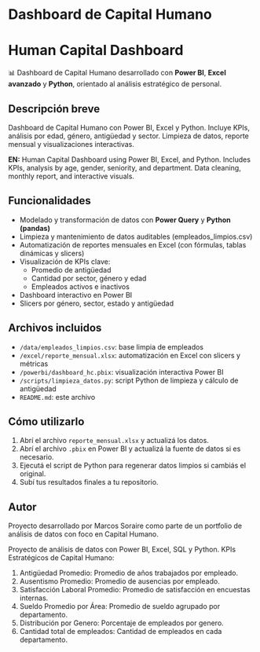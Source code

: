 # Dashboard de Capital Humano

# Human Capital Dashboard

📊 Dashboard de Capital Humano desarrollado con **Power BI**, **Excel avanzado** y **Python**, orientado al análisis estratégico de personal.

## Descripción breve

Dashboard de Capital Humano con Power BI, Excel y Python. Incluye KPIs, análisis por edad, género, antigüedad y sector. Limpieza de datos, reporte mensual y visualizaciones interactivas.

**EN:** Human Capital Dashboard using Power BI, Excel, and Python. Includes KPIs, analysis by age, gender, seniority, and department. Data cleaning, monthly report, and interactive visuals.

## Funcionalidades

- Modelado y transformación de datos con **Power Query** y **Python (pandas)**
- Limpieza y mantenimiento de datos auditables (empleados_limpios.csv)
- Automatización de reportes mensuales en Excel (con fórmulas, tablas dinámicas y slicers)
- Visualización de KPIs clave:
  - Promedio de antigüedad
  - Cantidad por sector, género y edad
  - Empleados activos e inactivos
- Dashboard interactivo en Power BI
- Slicers por género, sector, estado y antigüedad

## Archivos incluidos

- `/data/empleados_limpios.csv`: base limpia de empleados
- `/excel/reporte_mensual.xlsx`: automatización en Excel con slicers y métricas
- `/powerbi/dashboard_hc.pbix`: visualización interactiva Power BI
- `/scripts/limpieza_datos.py`: script Python de limpieza y cálculo de antigüedad
- `README.md`: este archivo

## Cómo utilizarlo

1. Abrí el archivo `reporte_mensual.xlsx` y actualizá los datos.
2. Abrí el archivo `.pbix` en Power BI y actualizá la fuente de datos si es necesario.
3. Ejecutá el script de Python para regenerar datos limpios si cambiás el original.
4. Subí tus resultados finales a tu repositorio.

## Autor

Proyecto desarrollado por Marcos Soraire como parte de un portfolio de análisis de datos con foco en Capital Humano.

Proyecto de análisis de datos con Power BI, Excel, SQL y Python.
KPIs Estratégicos de Capital Humano:
1. Antigüedad Promedio: Promedio de años trabajados por empleado.
2. Ausentismo Promedio:	Promedio de ausencias por empleado.
3. Satisfacción Laboral Promedio: Promedio de satisfacción en encuestas internas.
4. Sueldo Promedio por Área: Promedio de sueldo agrupado por departamento.
5. Distribución por Genero: Porcentaje de empleados por genero.
6. Cantidad total de empleados: Cantidad de empleados en cada departamento.
